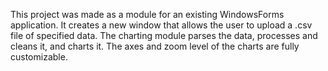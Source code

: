 This project was made as a module for an existing WindowsForms application. It creates a new window that allows the user to upload a .csv file of specified data. The charting module parses the data, processes and cleans it,
and charts it. The axes and zoom level of the charts are fully customizable.

